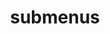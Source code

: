 ---
layout: page
title: submenus
nav: true
nav_order: 6
dropdown: true
children: 
    - title: moments
      permalink: /moments/
---